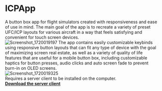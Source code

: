 # ICPApp

A button box app for flight simulators created with responsiveness and ease of use in mind.
The main goal of the app is to recreate a variety of preset UFC/ICP layouts for various aircraft in a way that feels satisfying and convenient for touch screen devices.
<br/>
![Screenshot_1720019197](https://github.com/shanjii/ICPApp/assets/48361829/a1f5ce82-48e6-4978-a912-f7f31bd8716c)
The app contains easily customizable keybinds using responsive button layouts that can fit any type of device with the goal of maximizing screen real estate, as well as a variety of quality of life features that are useful for a mobile button box, including customizable haptics for button presses, audio clicks and auto screen fade to prevent burn-in on OLED screens.
<br/>
![Screenshot_1720019325](https://github.com/shanjii/ICPApp/assets/48361829/79e2661c-2902-4142-8b18-4d4104db055c)
<br/>
Requires a server client to be installed on the computer.
<br/>
**[Download the server client](https://github.com/shanjii/ICPServer/releases/tag/v1.0.0)**
